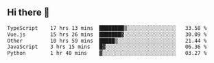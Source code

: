 ## Hi there 👋

<!--START_SECTION:waka-->

```txt
TypeScript    17 hrs 13 mins  ████████▒░░░░░░░░░░░░░░░░   33.58 %
Vue.js        15 hrs 26 mins  ███████▓░░░░░░░░░░░░░░░░░   30.09 %
Other         10 hrs 59 mins  █████▒░░░░░░░░░░░░░░░░░░░   21.44 %
JavaScript    3 hrs 15 mins   █▓░░░░░░░░░░░░░░░░░░░░░░░   06.36 %
Python        1 hr 40 mins    ▓░░░░░░░░░░░░░░░░░░░░░░░░   03.27 %
```

<!--END_SECTION:waka-->
